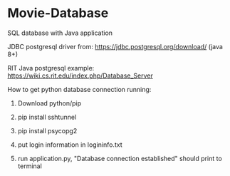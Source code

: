 # Movie-Database
SQL database with Java application

JDBC postgresql driver from: https://jdbc.postgresql.org/download/ (java 8+)

RIT Java postgresql example: https://wiki.cs.rit.edu/index.php/Database_Server

How to get python database connection running:

1) Download python/pip

2) pip install sshtunnel

3) pip install psycopg2

4) put login information in logininfo.txt

5) run application.py, "Database connection established" should print to terminal
